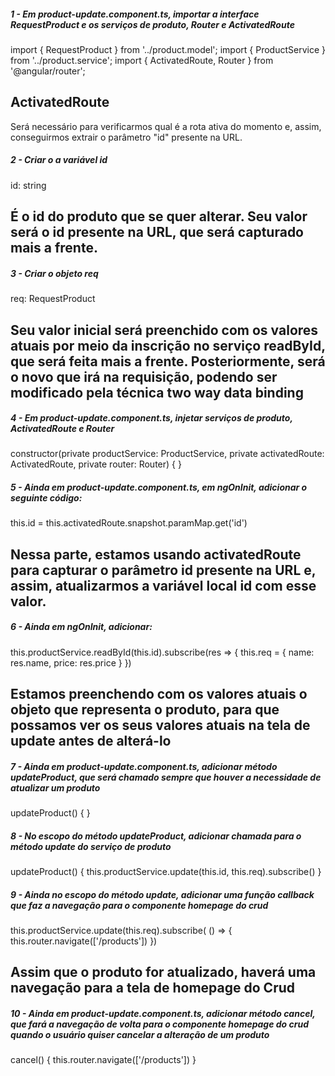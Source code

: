##### 1 - Em product-update.component.ts, importar a interface RequestProduct e os serviços de produto, Router e ActivatedRoute
import { RequestProduct } from '../product.model';
import { ProductService } from '../product.service';
import { ActivatedRoute, Router } from '@angular/router';

## ActivatedRoute
Será necessário para verificarmos qual é a rota ativa do momento e, assim, conseguirmos extrair o parâmetro "id" presente na URL.


##### 2 - Criar o a variável id
id: string

## É o id do produto que se quer alterar. Seu valor será o id presente na URL, que será capturado mais a frente.


##### 3 - Criar o objeto req
req: RequestProduct

## Seu valor inicial será preenchido com os valores atuais por meio da inscrição no serviço readById, que será feita mais a frente. Posteriormente, será o novo que irá na requisição, podendo ser modificado pela técnica two way data binding


##### 4 - Em product-update.component.ts, injetar serviços de produto, ActivatedRoute e Router
constructor(private productService: ProductService, private activatedRoute: ActivatedRoute, private router: Router) { }


##### 5 - Ainda em product-update.component.ts, em ngOnInit, adicionar o seguinte código:
this.id = this.activatedRoute.snapshot.paramMap.get('id')

## Nessa parte, estamos usando activatedRoute para capturar o parâmetro id presente na URL e, assim, atualizarmos a variável local id com esse valor.


##### 6 - Ainda em ngOnInit, adicionar:
this.productService.readById(this.id).subscribe(res => {
  this.req = {
    name: res.name,
    price: res.price
  }
})

## Estamos preenchendo com os valores atuais o objeto que representa o produto, para que possamos ver os seus valores atuais na tela de update antes de alterá-lo


##### 7 - Ainda em product-update.component.ts, adicionar método updateProduct, que será chamado sempre que houver a necessidade de atualizar um produto
updateProduct() {
}


##### 8 - No escopo do método updateProduct, adicionar chamada para o método update do serviço de produto
updateProduct() {
  this.productService.update(this.id, this.req).subscribe()
}


##### 9 - Ainda no escopo do método update, adicionar uma função callback que faz a navegação para o componente homepage do crud
this.productService.update(this.req).subscribe( () => {
  this.router.navigate(['/products'])
})

## Assim que o produto for atualizado, haverá uma navegação para a tela de homepage do Crud


##### 10 - Ainda em product-update.component.ts, adicionar método cancel, que fará a navegação de volta para o componente homepage do crud quando o usuário quiser cancelar a alteração de um produto
cancel() {
  this.router.navigate(['/products'])
}